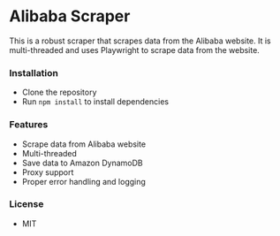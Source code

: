 # Alibaba Scraper

This is a robust scraper that scrapes data from the Alibaba website. It is multi-threaded and uses Playwright to scrape data from the website.

### Installation

* Clone the repository
* Run `npm install` to install dependencies

### Features

* Scrape data from Alibaba website
* Multi-threaded
* Save data to Amazon DynamoDB
* Proxy support
* Proper error handling and logging

### License

* MIT
